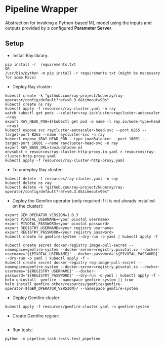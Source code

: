 # Pipeline Wrapper
Abstraction for invoking a Python-based ML model using the inputs and outputs provided by a configured **Parameter Server**.

## Setup
* Install Ray library:
``` 
pip install -r  requirements.txt
OR
/usr/bin/python -m pip install -r requirements.txt (might be necessary for some Macs)
```

* Deploy Ray cluster:
```
kubectl create -k "github.com/ray-project/kuberay/ray-operator/config/default?ref=v0.3.0&timeout=90s"
kubectl create ns ray
kubectl apply -f resources/ray-cluster.yaml -n ray
watch kubectl get pods --selector=ray.io/cluster=raycluster-autoscaler -nray
export RAY_HEAD_POD=$(kubectl get pod -o name -l ray.io/node-type=head -nray)
kubectl expose svc raycluster-autoscaler-head-svc --port 8265 --target-port 8265 --name raycluster-svc -n ray
kubectl expose $RAY_HEAD_POD --type LoadBalancer --port 10001 --target-port 10001 --name raycluster-head-svc -n ray
export RAY_BASE_URL=tanzudatadev.ml
envsubst < resources/ray-cluster-http-proxy.in.yaml > resources/ray-cluster-http-proxy.yaml
kubectl apply -f resources/ray-cluster-http-proxy.yaml
```

* To undeploy Ray cluster:
```
kubectl delete -f resources/ray-cluster.yaml -n ray
kubectl delete ns ray
kubectl delete -k "github.com/ray-project/kuberay/ray-operator/config/default?ref=v0.3.0&timeout=90s"
```

* Deploy the Gemfire operator (only required if it is not already installed on the cluster):
```
export GEM_OPERATOR_VERSION=1.0.3
export PIVOTAL_USERNAME=<your pivotal username>
export PIVOTAL_PASSWORD=<your pivotal password>
export REGISTRY_USERNAME=<your registry username>
export REGISTRY_PASSWORD=<your registry password>
kubectl create ns gemfire-system --dry-run -o yaml | kubectl apply -f -
kubectl create secret docker-registry image-pull-secret --namespace=gemfire-system --docker-server=registry.pivotal.io --docker-username='${PIVOTAL_USERNAME}' --docker-password='${PIVOTAL_PASSWORD}' --dry-run -o yaml | kubectl apply -f -
kubectl create secret docker-registry reg-image-pull-secret --namespace=gemfire-system --docker-server=registry.pivotal.io --docker-username='${REGISTRY_USERNAME}' --docker-password='${REGISTRY_PASSWORD}' --dry-run -o yaml | kubectl apply -f -
helm uninstall  gemfire --namespace gemfire-system || true
helm install gemfire other/resources/gemfire/gemfire-operator-${GEM_OPERATOR_VERSION}/ --namespace gemfire-system
```

* Deploy Gemfire cluster:
```
kubectl apply -f resources/gemfire-cluster.yaml -n gemfire-system
```

* Create Gemfire region:
```

```

* Run tests:
```
python -m pipeline_task.tests.test_pipeline
```
